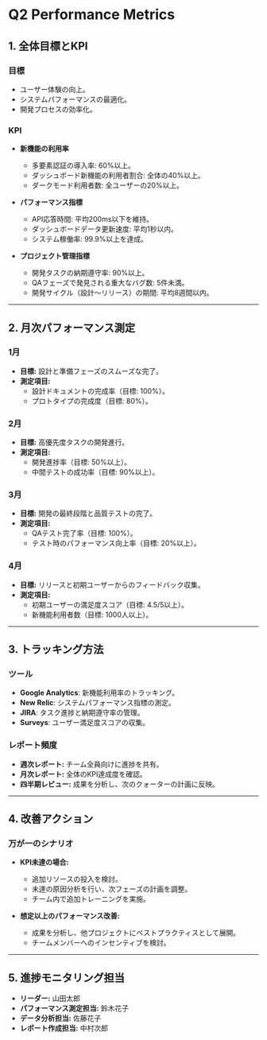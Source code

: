 # Q2 Performance Metrics

## 1. 全体目標とKPI
### 目標
- ユーザー体験の向上。
- システムパフォーマンスの最適化。
- 開発プロセスの効率化。

### KPI
- **新機能の利用率**  
  - 多要素認証の導入率: 60%以上。  
  - ダッシュボード新機能の利用者割合: 全体の40%以上。  
  - ダークモード利用者数: 全ユーザーの20%以上。

- **パフォーマンス指標**  
  - API応答時間: 平均200ms以下を維持。  
  - ダッシュボードデータ更新速度: 平均1秒以内。  
  - システム稼働率: 99.9%以上を達成。

- **プロジェクト管理指標**  
  - 開発タスクの納期遵守率: 90%以上。  
  - QAフェーズで発見される重大なバグ数: 5件未満。  
  - 開発サイクル（設計～リリース）の期間: 平均8週間以内。

---

## 2. 月次パフォーマンス測定
### 1月
- **目標:** 設計と準備フェーズのスムーズな完了。
- **測定項目:**  
  - 設計ドキュメントの完成率（目標: 100%）。  
  - プロトタイプの完成度（目標: 80%）。

### 2月
- **目標:** 高優先度タスクの開発進行。
- **測定項目:**  
  - 開発進捗率（目標: 50%以上）。  
  - 中間テストの成功率（目標: 90%以上）。

### 3月
- **目標:** 開発の最終段階と品質テストの完了。
- **測定項目:**  
  - QAテスト完了率（目標: 100%）。  
  - テスト時のパフォーマンス向上率（目標: 20%以上）。

### 4月
- **目標:** リリースと初期ユーザーからのフィードバック収集。
- **測定項目:**  
  - 初期ユーザーの満足度スコア（目標: 4.5/5以上）。  
  - 新機能利用者数（目標: 1000人以上）。

---

## 3. トラッキング方法
### ツール
- **Google Analytics**: 新機能利用率のトラッキング。  
- **New Relic**: システムパフォーマンス指標の測定。  
- **JIRA**: タスク進捗と納期遵守率の管理。  
- **Surveys**: ユーザー満足度スコアの収集。

### レポート頻度
- **週次レポート:** チーム全員向けに進捗を共有。  
- **月次レポート:** 全体のKPI達成度を確認。  
- **四半期レビュー:** 成果を分析し、次のクォーターの計画に反映。

---

## 4. 改善アクション
### 万が一のシナリオ
- **KPI未達の場合:**  
  - 追加リソースの投入を検討。  
  - 未達の原因分析を行い、次フェーズの計画を調整。  
  - チーム内で追加トレーニングを実施。

- **想定以上のパフォーマンス改善:**  
  - 成果を分析し、他プロジェクトにベストプラクティスとして展開。  
  - チームメンバーへのインセンティブを検討。

---

## 5. 進捗モニタリング担当
- **リーダー:** 山田太郎  
- **パフォーマンス測定担当:** 鈴木花子  
- **データ分析担当:** 佐藤花子  
- **レポート作成担当:** 中村次郎  
